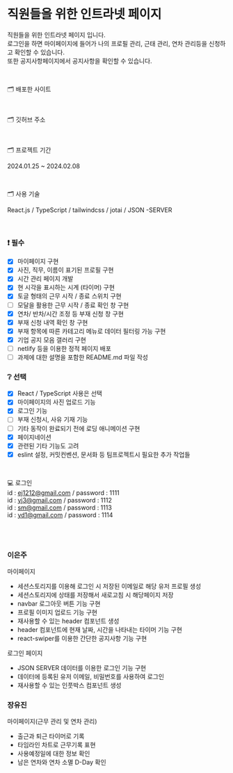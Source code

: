 # 직원들을 위한 인트라넷 페이지

직원들을 위한 인트라넷 페이지 입니다.
<br>
로그인을 하면 마이페이지에 들어가 나의 프로필 관리, 근태 관리, 연차 관리등을 신청하고 확인할 수 있습니다.
<br>
또한 공지사항페이지에서 공지사항을 확인할 수 있습니다.

<br>

🗂️ 배포한 사이트

<br>

🗂️ 깃허브 주소

<br>

🗂️ 프로젝트 기간

2024.01.25 ~ 2024.02.08

<br>

🗂️ 사용 기술

React.js / TypeScript / tailwindcss / jotai / JSON -SERVER

<br>

### ❗ 필수

- [x] 마이페이지 구현
- [x] 사진, 직무, 이름이 표기된 프로필 구현
- [x] 시간 관리 페이지 개발
- [x] 현 시각을 표시하는 시계 (타이머) 구현
- [x] 토글 형태의 근무 시작 / 종료 스위치 구현
- [ ] 모달을 활용한 근무 시작 / 종료 확인 창 구현
- [x] 연차/ 반차/시간 조정 등 부재 신청 창 구현
- [x] 부재 신청 내역 확인 창 구현
- [x] 부재 항목에 따른 카테고리 메뉴로 데이터 필터링 가능 구현
- [x] 기업 공지 모음 갤러리 구현
- [ ] netlify 등을 이용한 정적 페이지 배포
- [ ] 과제에 대한 설명을 포함한 README.md 파일 작성

### ❔ 선택

- [x] React / TypeScript 사용은 선택
- [x] 마이페이지의 사진 업로드 기능
- [x] 로그인 기능
- [ ] 부재 신청시, 사유 기재 기능
- [ ] 기타 동작이 완료되기 전에 로딩 애니메이션 구현
- [x] 페이지네이션
- [x] 관련된 기타 기능도 고려
- [x] eslint 설정, 커밋컨벤션, 문서화 등 팀프로젝트시 필요한 추가 작업들

<br>

💻 로그인
<br>
id : ej1212@gmail.com / password : 1111
<br>
id : yj3@gmail.com / password : 1112
<br>
id : sm@gmail.com / password : 1113
<br>
id : yd1@gmail.com / password : 1114

<br>

<br>

### 이은주

마이페이지

- 세션스토리지를 이용해 로그인 시 저장된 이메일로 해당 유저 프로필 생성
- 세션스토리지에 상태를 저장해서 새로고침 시 해당페이지 저장
- navbar 로그아웃 버튼 기능 구현
- 프로필 이미지 업로드 기능 구현
- 재사용할 수 있는 header 컴포넌트 생성
- header 컴포넌트에 현재 날짜, 시간을 나타내는 타이머 기능 구현
- react-swiper를 이용한 간단한 공지사항 기능 구현

로그인 페이지

- JSON SERVER 데이터를 이용한 로그인 기능 구현
- 데이터에 등록된 유저 이메일, 비밀번호를 사용하여 로그인
- 재사용할 수 있는 인풋박스 컴포넌트 생성

### 장유진

마이페이지(근무 관리 및 연차 관리)

- 출근과 퇴근 타이머로 기록
- 타임라인 차트로 근무기록 표현
- 사용예정일에 대한 정보 확인
- 남은 연차와 연차 소멸 D-Day 확인
